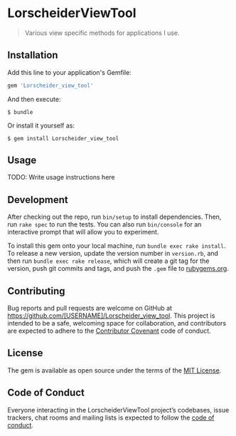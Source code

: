 # LorscheiderViewTool

> Various view specific methods for applications I use.


## Installation

Add this line to your application's Gemfile:

```ruby
gem 'Lorscheider_view_tool'
```

And then execute:

    $ bundle

Or install it yourself as:

    $ gem install Lorscheider_view_tool

## Usage

TODO: Write usage instructions here

## Development

After checking out the repo, run `bin/setup` to install dependencies. Then, run `rake spec` to run the tests. You can also run `bin/console` for an interactive prompt that will allow you to experiment.

To install this gem onto your local machine, run `bundle exec rake install`. To release a new version, update the version number in `version.rb`, and then run `bundle exec rake release`, which will create a git tag for the version, push git commits and tags, and push the `.gem` file to [rubygems.org](https://rubygems.org).

## Contributing

Bug reports and pull requests are welcome on GitHub at https://github.com/[USERNAME]/Lorscheider_view_tool. This project is intended to be a safe, welcoming space for collaboration, and contributors are expected to adhere to the [Contributor Covenant](http://contributor-covenant.org) code of conduct.

## License

The gem is available as open source under the terms of the [MIT License](https://opensource.org/licenses/MIT).

## Code of Conduct

Everyone interacting in the LorscheiderViewTool project’s codebases, issue trackers, chat rooms and mailing lists is expected to follow the [code of conduct](https://github.com/[USERNAME]/Lorscheider_view_tool/blob/master/CODE_OF_CONDUCT.md).
